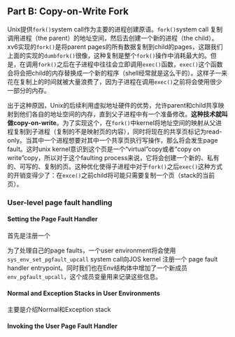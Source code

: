 ## Part B: Copy-on-Write Fork

Unix提供`fork()`system call作为主要的进程创建原语。`fork()`system call 复制调用进程（the parent）的地址空间，然后去创建一个新的进程（the child）。xv6实现的`fork()`是将parent  pages的所有数据复制到child的pages，这跟我们上面的实现的`dumbfork()`很像，这种复制是整个`fork()`操作中消耗最大的。但是，在调用`fork()`之后在子进程中往往会立即调用`exec()`函数，`exec()`这个函数会将会把child的内存替换成一个新的程序（shell经常就是这么干的）。这样子一来花在复制上的时间就被大量浪费了，因为子进程在调用`exec()`之前将会使用很少一部分的内存。

出于这种原因，Unix的后续利用虚拟地址硬件的优势，允许parent和child共享映射到他们各自的地址空间的内存，直到父子进程中有一个准备修改。**这种技术就叫做copy-on-write**。为了实现这个，在`fork()`中kernel将地址空间的映射从父进程复制到子进程（复制的不是映射页的内容），同时将现在的共享页标记为read-only。当其中一个进程想要对其中一个共享页执行写操作，那么将会发生page fault。这时unix kernel意识到这个页是一个“virtual”copy或者“copy on write”copy，所以对于这个faulting process来说，它将会创建一个新的、私有的、可写的、复制的页。这种优化使得子进程中对于`fork()`之后`exec()`这种方式的开销变得少了：在`exce()`之前child将可能只需要复制一个页（stack的当前页）。

### User-level page fault handling



#### Setting the Page Fault Handler

首先是注册一个

为了处理自己的page faults，一个user environment将会使用`sys_env_set_pgfault_upcall` system call向JOS kernel 注册一个 page fault handler entrypoint。同时我们也在Env结构体中增加了一个新成员`env_pgfault_upcall`，这个成员变量用来记录这些信息。

#### Normal and Exception Stacks in User Environments

主要是介绍Normal和Exception stack

#### Invoking the User Page Fault Handler

